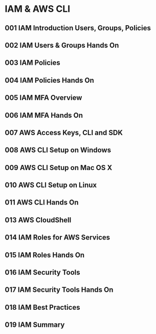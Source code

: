 # IAM & AWS CLI

## 001 IAM Introduction Users, Groups, Policies

## 002 IAM Users & Groups Hands On

## 003 IAM Policies

## 004 IAM Policies Hands On

## 005 IAM MFA Overview

## 006 IAM MFA Hands On

## 007 AWS Access Keys, CLI and SDK

## 008 AWS CLI Setup on Windows

## 009 AWS CLI Setup on Mac OS X

## 010 AWS CLI Setup on Linux

## 011 AWS CLI Hands On

## 013 AWS CloudShell

## 014 IAM Roles for AWS Services

## 015 IAM Roles Hands On

## 016 IAM Security Tools

## 017 IAM Security Tools Hands On

## 018 IAM Best Practices

## 019 IAM Summary
